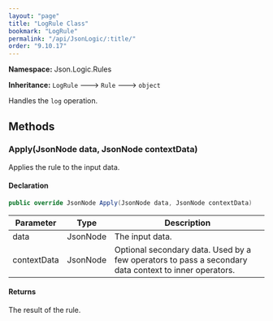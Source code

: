 ```yaml
---
layout: "page"
title: "LogRule Class"
bookmark: "LogRule"
permalink: "/api/JsonLogic/:title/"
order: "9.10.17"
---
```

**Namespace:** Json.Logic.Rules

**Inheritance:**
`LogRule`
 🡒 
`Rule`
 🡒 
`object`

Handles the `log` operation.

## Methods

### Apply(JsonNode data, JsonNode contextData)

Applies the rule to the input data.

#### Declaration

```c#
public override JsonNode Apply(JsonNode data, JsonNode contextData)
```

| Parameter | Type | Description |
|---|---|---|
| data | JsonNode | The input data. |
| contextData | JsonNode | Optional secondary data.  Used by a few operators to pass a secondary<br>    data context to inner operators. |


#### Returns

The result of the rule.

